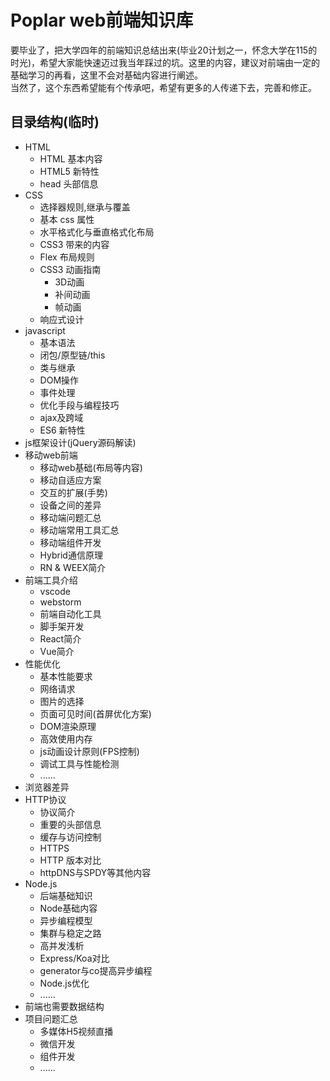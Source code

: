 Poplar web前端知识库 
===   
要毕业了，把大学四年的前端知识总结出来(毕业20计划之一，怀念大学在115的时光)，希望大家能快速迈过我当年踩过的坑。这里的内容，建议对前端由一定的基础学习的再看，这里不会对基础内容进行阐述。  
当然了，这个东西希望能有个传承吧，希望有更多的人传递下去，完善和修正。  

## 目录结构(临时)  
- HTML
    - HTML 基本内容  
    - HTML5 新特性
    - head 头部信息
- CSS  
    - 选择器规则,继承与覆盖
    - 基本 css 属性
    - 水平格式化与垂直格式化布局
    - CSS3 带来的内容
    - Flex 布局规则
    - CSS3 动画指南
        - 3D动画
        - 补间动画
        - 帧动画
    - 响应式设计
- javascript
    - 基本语法
    - 闭包/原型链/this
    - 类与继承
    - DOM操作
    - 事件处理
    - 优化手段与编程技巧
    - ajax及跨域
    - ES6 新特性 
- js框架设计(jQuery源码解读)
- 移动web前端
    - 移动web基础(布局等内容)
    - 移动自适应方案
    - 交互的扩展(手势)
    - 设备之间的差异
    - 移动端问题汇总
    - 移动端常用工具汇总
    - 移动端组件开发
    - Hybrid通信原理
    - RN & WEEX简介
- 前端工具介绍
    - vscode
    - webstorm
    - 前端自动化工具
    - 脚手架开发
    - React简介
    - Vue简介
- 性能优化
    - 基本性能要求
    - 网络请求
    - 图片的选择
    - 页面可见时间(首屏优化方案)
    - DOM渲染原理
    - 高效使用内存
    - js动画设计原则(FPS控制)
    - 调试工具与性能检测
    - ...... 
- 浏览器差异
- HTTP协议
    - 协议简介
    - 重要的头部信息
    - 缓存与访问控制
    - HTTPS
    - HTTP 版本对比
    - httpDNS与SPDY等其他内容
- Node.js  
    - 后端基础知识
    - Node基础内容
    - 异步编程模型
    - 集群与稳定之路
    - 高并发浅析
    - Express/Koa对比
    - generator与co提高异步编程
    - Node.js优化
    - ......
- 前端也需要数据结构
- 项目问题汇总
    - 多媒体H5视频直播
    - 微信开发
    - 组件开发
    - ......


